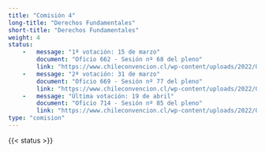 ```yaml
---
title: "Comisión 4" 
long-title: "Derechos Fundamentales"
short-title: "Derechos Fundamentales"
weight: 4
status: 
    -   message: "1ª votación: 15 de marzo" 
        document: "Oficio 662 - Sesión nº 68 del pleno"
        link: "https://www.chileconvencion.cl/wp-content/uploads/2022/03/Oficio-622-que-comunica-las-normas-aprobadas-en-la-sesion-68a-del-Pleno-de-la-Convencion-Constitucional.pdf"
    -   message: "2ª votación: 31 de marzo" 
        document: "Oficio 669 - Sesión nº 77 del pleno"
        link: "https://www.chileconvencion.cl/wp-content/uploads/2022/03/Oficio-669-con-normas-aprobadas-en-particular-Sesion-77-del-Pleno-votacion-informe-de-reemplazo-Com.-DDFF-FEA.pdf"
    -   message: "Última votación: 19 de abril" 
        document: "Oficio 714 - Sesión nº 85 del pleno"
        link: "https://www.chileconvencion.cl/wp-content/uploads/2022/04/Oficio-714-con-normas-aprobadas-segundo-informe-de-la-Com.-sobre-Derechos-Fundamentales.pdf"
type: "comision"
---
```

{{< status >}}